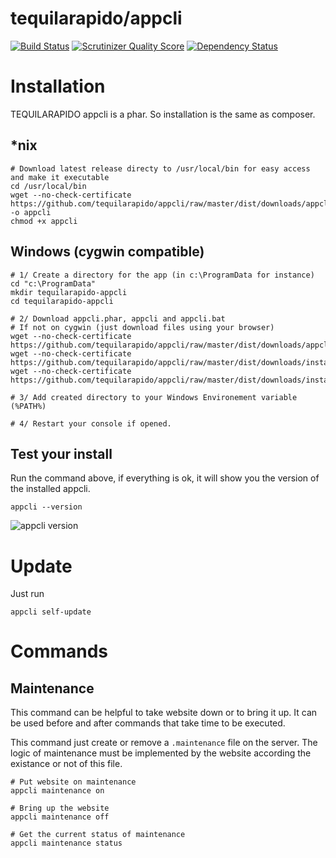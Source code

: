 # tequilarapido/appcli

[![Build Status](https://travis-ci.org/tequilarapido/appcli.png?branch=develop)](https://travis-ci.org/tequilarapido/appcli)
[![Scrutinizer Quality Score](https://scrutinizer-ci.com/g/tequilarapido/appcli/badges/quality-score.png?s=312eb20fd70ec286ca086c8f55c2679c5ac3d040)](https://scrutinizer-ci.com/g/tequilarapido/appcli/)
[![Dependency Status](https://www.versioneye.com/user/projects/530b6d34ec1375e93b00007a/badge.png)](https://www.versioneye.com/user/projects/530b6d34ec1375e93b00007a)


# Installation

TEQUILARAPIDO appcli is a phar. So installation is the same as composer.

## *nix

    # Download latest release directy to /usr/local/bin for easy access and make it executable
    cd /usr/local/bin
    wget --no-check-certificate https://github.com/tequilarapido/appcli/raw/master/dist/downloads/appcli.phar -o appcli
    chmod +x appcli



## Windows (cygwin compatible)

    # 1/ Create a directory for the app (in c:\ProgramData for instance)
    cd "c:\ProgramData"
    mkdir tequilarapido-appcli
    cd tequilarapido-appcli

    # 2/ Download appcli.phar, appcli and appcli.bat
    # If not on cygwin (just download files using your browser)
    wget --no-check-certificate https://github.com/tequilarapido/appcli/raw/master/dist/downloads/appcli.phar
    wget --no-check-certificate https://github.com/tequilarapido/appcli/raw/master/dist/downloads/install/appcli.bat
    wget --no-check-certificate https://github.com/tequilarapido/appcli/raw/master/dist/downloads/install/appcli

    # 3/ Add created directory to your Windows Environement variable (%PATH%)

    # 4/ Restart your console if opened.

## Test your install

Run the command above, if everything is ok, it will show you the version of the installed appcli.

    appcli --version

![appcli version](http://imgur.com/A1lruYw.png)


# Update

Just run

    appcli self-update

# Commands

##  Maintenance

This command can be helpful to take website down or to bring it up. It can be used before
and after commands that take time to be executed.

This command just create or remove a `.maintenance` file on the server. The logic of maintenance must be
implemented by the website according the existance or not of this file.

    # Put website on maintenance
    appcli maintenance on

    # Bring up the website
    appcli maintenance off

    # Get the current status of maintenance
    appcli maintenance status


##




























